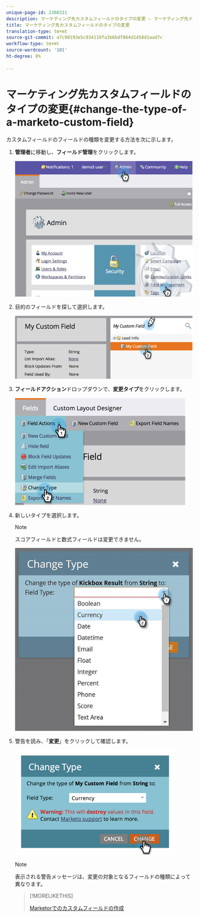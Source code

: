 ```yaml
---
unique-page-id: 2360331
description: マーケティング先カスタムフィールドのタイプの変更 — マーケティング先ドキュメント — 製品ドキュメント
title: マーケティング先カスタムフィールドのタイプの変更
translation-type: tm+mt
source-git-commit: a7c90193e5c934119fa3b6bdf864d1458d1aad7c
workflow-type: tm+mt
source-wordcount: '101'
ht-degree: 0%

---
```



# マーケティング先カスタムフィールドのタイプの変更{#change-the-type-of-a-marketo-custom-field}

カスタムフィールドのフィールドの種類を変更する方法を次に示します。

1. **管理者**&#x200B;に移動し、**フィールド管理**&#x200B;をクリックします。

   ![](assets/image2014-9-18-13-3a4-3a39.png)

1. 目的のフィールドを探して選択します。

   ![](assets/image2014-9-18-13-3a4-3a48.png)

1. **フィールドアクション**&#x200B;ドロップダウンで、**変更タイプ**&#x200B;をクリックします。

   ![](assets/image2014-9-18-13-3a4-3a57.png)

1. 新しいタイプを選択します。

   >[!NOTE]
   >
   >スコアフィールドと数式フィールドは変更できません。

   ![](assets/change-the-type-of-a-marketo-custom-field-4.png)

1. 警告を読み、「**変更**」をクリックして確認します。

   ![](assets/image2014-9-18-13-3a5-3a23.png)

   >[!NOTE]
   >
   >表示される警告メッセージは、変更の対象となるフィールドの種類によって異なります。

   >[!MORELIKETHIS]
   >
   >[Marketorでのカスタムフィールドの作成](/help/marketo/product-docs/administration/field-management/create-a-custom-field-in-marketo.md)
